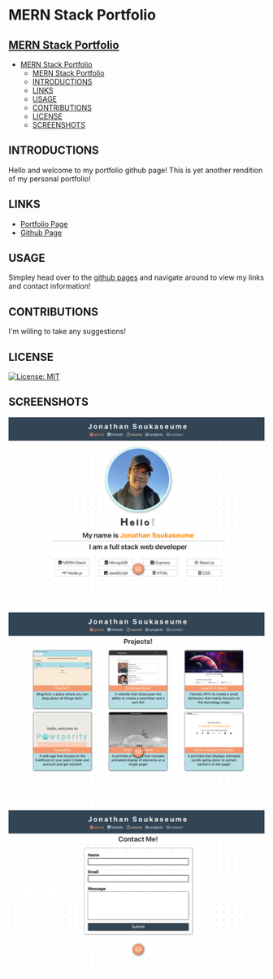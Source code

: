 # MERN Stack Portfolio
## [MERN Stack Portfolio](#mern-stack-portfolio)
- [MERN Stack Portfolio](#mern-stack-portfolio)
  - [MERN Stack Portfolio](#mern-stack-portfolio-1)
  - [INTRODUCTIONS](#introductions)
  - [LINKS](#links)
  - [USAGE](#usage)
  - [CONTRIBUTIONS](#contributions)
  - [LICENSE](#license)
  - [SCREENSHOTS](#screenshots)

## INTRODUCTIONS
Hello and welcome to my portfolio github page! This is yet another rendition of my personal portfolio!

## LINKS
- [Portfolio Page](https://sksmejn.github.io/mern-profile/)
- [Github Page](https://github.com/sksmejn)

## USAGE 
Simpley head over to the [github pages]() and navigate around to view my links and contact information!

## CONTRIBUTIONS
I'm willing to take any suggestions!

## LICENSE 
[![License: MIT](https://img.shields.io/badge/License-MIT-yellow.svg)](https://opensource.org/licenses/MIT)

## SCREENSHOTS
![homepage](./client/public/assets/screenshots/index.png)
![projects](./client/public/assets/screenshots/projects.png)
![contact](./client/public/assets/screenshots/contact.png)